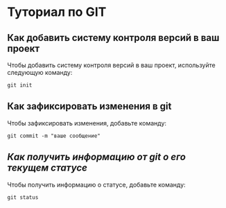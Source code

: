 # Туториал по GIT

## Как добавить систему контроля версий в ваш проект

Чтобы добавить систему контроля версий в ваш проект, используйте следующую команду:

```
git init

```

## Как зафиксировать изменения в git

Чтобы зафиксировать изменения, добавьте команду:

```
git commit -m "ваше сообщение"
```

## *Как получить информацию от git о его текущем статусе*

Чтобы получить информацию о статусе, добавьте команду:

```
git status
```
